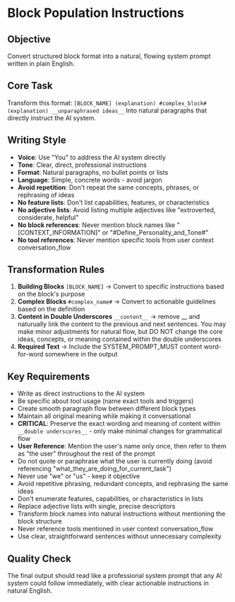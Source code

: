 # Block Population Instructions

## Objective
Convert structured block format into a natural, flowing system prompt written in plain English. 


## Core Task
Transform this format: `[BLOCK_NAME] (explanation) #complex_block# (explanation) __unparaphrased ideas__`
Into natural paragraphs that directly instruct the AI system.

## Writing Style
- **Voice**: Use "You" to address the AI system directly
- **Tone**: Clear, direct, professional instructions
- **Format**: Natural paragraphs, no bullet points or lists
- **Language**: Simple, concrete words - avoid jargon
- **Avoid repetition**: Don't repeat the same concepts, phrases, or rephrasing of ideas
- **No feature lists**: Don't list capabilities, features, or characteristics
- **No adjective lists**: Avoid listing multiple adjectives like "extroverted, considerate, helpful"
- **No block references**: Never mention block names like "[CONTEXT_INFORMATION]" or "#Define_Personality_and_Tone#"
- **No tool references**: Never mention specific tools from user context conversation_flow

## Transformation Rules
1. **Building Blocks** `[BLOCK_NAME]` → Convert to specific instructions based on the block's purpose
2. **Complex Blocks** `#complex_name#` → Convert to actionable guidelines based on the definition
3. **Content in Double Underscores** `__content__` → remove __ and naturually link the content to the previous and next sentences. You may make minor adjustments for natural flow, but DO NOT change the core ideas, concepts, or meaning contained within the double underscores
4. **Required Text** → Include the SYSTEM_PROMPT_MUST content word-for-word somewhere in the output


## Key Requirements
- Write as direct instructions to the AI system
- Be specific about tool usage (name exact tools and triggers)
- Create smooth paragraph flow between different block types
- Maintain all original meaning while making it conversational
- **CRITICAL**: Preserve the exact wording and meaning of content within `__double underscores__` - only make minimal changes for grammatical flow
- **User Reference**: Mention the user's name only once, then refer to them as "the user" throughout the rest of the prompt
- Do not quote or paraphrase what the user is currently doing (avoid referencing "what_they_are_doing_for_current_task")
- Never use "we" or "us" - keep it objective
- Avoid repetitive phrasing, redundant concepts, and rephrasing the same ideas
- Don't enumerate features, capabilities, or characteristics in lists
- Replace adjective lists with single, precise descriptors
- Transform block names into natural instructions without mentioning the block structure
- Never reference tools mentioned in user context conversation_flow
- Use clear, straightforward sentences without unnecessary complexity

## Quality Check
The final output should read like a professional system prompt that any AI system could follow immediately, with clear actionable instructions in natural English.


